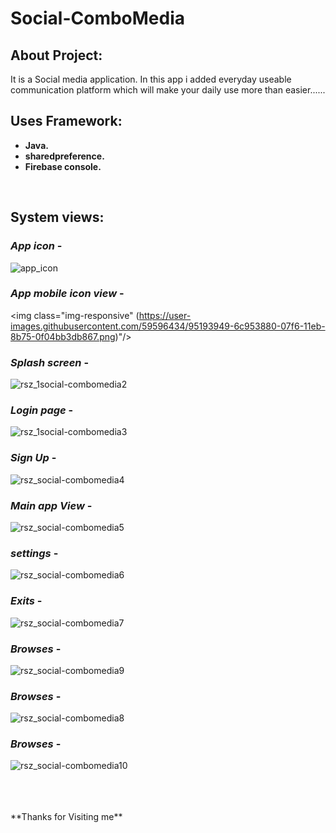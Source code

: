 # Social-ComboMedia

## About Project:
It is a Social media application. In this app i added everyday useable communication platform which will make your daily use more than easier......

## Uses Framework:
- **Java.** <br/>
- **sharedpreference.** <br/>
- **Firebase console.** <br/>
    
<br/>

## **System views:**
### _App icon_ -
![app_icon](https://user-images.githubusercontent.com/59596434/95188410-2cca5300-07ee-11eb-87cd-aa678efa3b3b.png)

### _App mobile icon view_ -

<img class="img-responsive" (https://user-images.githubusercontent.com/59596434/95193949-6c953880-07f6-11eb-8b75-0f04bb3db867.png)"/>

### _Splash screen_ -
![rsz_1social-combomedia2](https://user-images.githubusercontent.com/59596434/95194094-acf4b680-07f6-11eb-9ebf-5950dafe8d63.png)

### _Login page_ -
![rsz_1social-combomedia3](https://user-images.githubusercontent.com/59596434/95195052-d82bd580-07f7-11eb-82da-99573129ab56.png)

### _Sign Up_ -
![rsz_social-combomedia4](https://user-images.githubusercontent.com/59596434/95195429-54beb400-07f8-11eb-8730-06cd682efe89.png)

### _Main app View_ -
![rsz_social-combomedia5](https://user-images.githubusercontent.com/59596434/95195091-e4179780-07f7-11eb-9b68-877604bc031b.png)

### _settings_ -
![rsz_social-combomedia6](https://user-images.githubusercontent.com/59596434/95195093-e548c480-07f7-11eb-806f-648e687d9c43.png)

### _Exits_ -
![rsz_social-combomedia7](https://user-images.githubusercontent.com/59596434/95195095-e5e15b00-07f7-11eb-9f1e-dd452631068c.png)

### _Browses_ -
![rsz_social-combomedia9](https://user-images.githubusercontent.com/59596434/95195096-e679f180-07f7-11eb-8be0-344448c85c93.png)

### _Browses_ -
![rsz_social-combomedia8](https://user-images.githubusercontent.com/59596434/95196184-8d12c200-07f9-11eb-80ca-7b78daa7f991.png)

### _Browses_ -
![rsz_social-combomedia10](https://user-images.githubusercontent.com/59596434/95195118-eb3ea580-07f7-11eb-864b-0bd0ec7a54bb.png)


<br/>
<br/>
<br/>
                                                     **Thanks for Visiting me**




